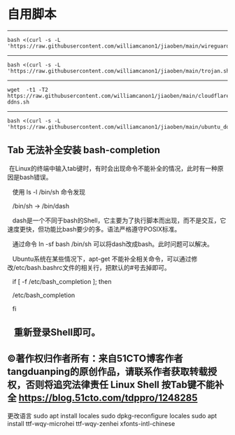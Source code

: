 # 自用脚本


-------------------------------------------------------------------------------------------------------------

```
bash <(curl -s -L 'https://raw.githubusercontent.com/williamcanon1/jiaoben/main/wireguard.sh')
```

-------------------------------------------------------------------------------------------------------------

```
bash <(curl -s -L 'https://raw.githubusercontent.com/williamcanon1/jiaoben/main/trojan.sh')
```
------------------------------------------------------------------------------------------------------------

```
wget  -t1 -T2 https://raw.githubusercontent.com/williamcanon1/jiaoben/main/cloudflare-ddns.sh
```
-------------------------------------------------------------------------------------------------------------
```
bash <(curl -s -L 'https://raw.githubusercontent.com/williamcanon1/jiaoben/main/ubuntu_docker.sh')
```
## Tab 无法补全安装 bash-completion 
  在Linux的终端中输入tab键时，有时会出现命令不能补全的情况，此时有一种原因是bash错误。

   使用 ls -l /bin/sh 命令发现

   /bin/sh -> /bin/dash

   dash是一个不同于bash的Shell，它主要为了执行脚本而出现，而不是交互，它速度更快，但功能比bash要少的多。语法严格遵守POSIX标准。

   通过命令 ln -sf bash /bin/sh 可以将dash改成bash。此时问题可以解决。



   Ubuntu系统在某些情况下，apt-get 不能补全相关命令，可以通过修改/etc/bash.bashrc文件的相关行，把默认的#号去掉即可。

   if [ -f /etc/bash_completion ]; then

   /etc/bash_completion

   fi

   重新登录Shell即可。
-----------------------------------
©著作权归作者所有：来自51CTO博客作者tangduanping的原创作品，请联系作者获取转载授权，否则将追究法律责任
Linux Shell 按Tab键不能补全
https://blog.51cto.com/tdppro/1248285
-------------------------------------------------------------------------------------------------------------
更改语言
sudo apt install locales
sudo dpkg-reconfigure locales
sudo apt install ttf-wqy-microhei ttf-wqy-zenhei xfonts-intl-chinese
